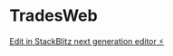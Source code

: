 # TradesWeb

[Edit in StackBlitz next generation editor ⚡️](https://stackblitz.com/~/github.com/GaplyDev01/TradesWeb)
